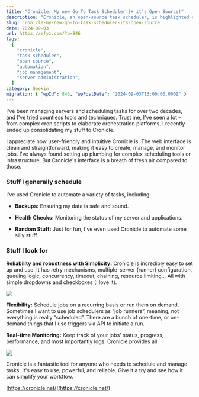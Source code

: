 ```yaml
---
title: "Cronicle: My new Go-To Task Scheduler (+ it’s Open Source)"
description: "Cronicle, an open-source task scheduler, is highlighted as a go-to solution for its ease of use, robust features like retry mechanisms and multi-server support, and real-time job monitoring. Its flexibility for various scheduling needs is also discussed."
slug: cronicle-my-new-go-to-task-scheduler-its-open-source
date: 2024-09-03
url: https://mfyz.com/?p=846
tags:
  [
    "cronicle",
    "task scheduler",
    "open source",
    "automation",
    "job management",
    "server administration",
  ]
category: Geekin'
migration: { "wpId": 846, "wpPostDate": "2024-09-03T13:00:00.000Z" }
---
```


I've been managing servers and scheduling tasks for over two decades, and I've tried countless tools and techniques. Trust me, I've seen a lot – from complex cron scripts to elaborate orchestration platforms. I recently ended up consolidating my stuff to Cronicle.

I appreciate how user-friendly and intuitive Cronicle is. The web interface is clean and straightforward, making it easy to create, manage, and monitor jobs. I've always found setting up plumbing for complex scheduling tools or infrastructure. But Cronicle's interface is a breath of fresh air compared to those.

### Stuff I generally schedule

I've used Cronicle to automate a variety of tasks, including:

- **Backups:** Ensuring my data is safe and sound.

- **Health Checks:** Monitoring the status of my server and applications.

- **Random Stuff:** Just for fun, I've even used Cronicle to automate some silly stuff.

### Stuff I look for

**Reliability and robustness with Simplicity:** Cronicle is incredibly easy to set up and use. It has retry mechanisms, multiple-server (runner) configuration, queuing logic, concurrency, timeout, chaining, resource limiting… All with simple dropdowns and checkboxes (I love it).

![](/images/archive/en/2024/09/Screenshot-2024-09-02-15.19.28.jpg)

**Flexibility:** Schedule jobs on a recurring basis or run them on demand. Sometimes I want to use job schedulers as “job runners”, meaning, not everything is really “scheduled”. There are a bunch of one-time, or on-demand things that I use triggers via API to initiate a run.

**Real-time Monitoring:** Keep track of your jobs' status, progress, performance, and most importantly logs. Cronicle provides all.

![](/images/archive/en/2024/09/Screenshot-2024-09-02-15.20.20-1600x1326.jpg)

Cronicle is a fantastic tool for anyone who needs to schedule and manage tasks. It's easy to use, powerful, and reliable. Give it a try and see how it can simplify your workflow.

[https://cronicle.net/](https://cronicle.net/)
